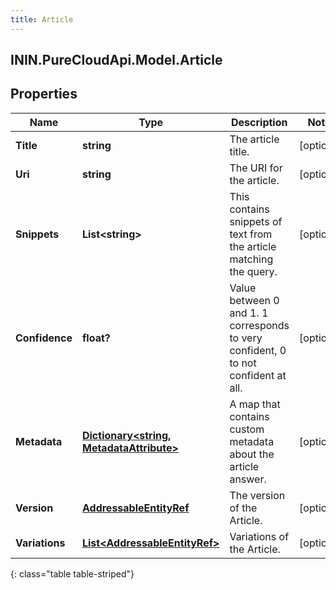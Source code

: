 ```yaml
---
title: Article
---
```

## ININ.PureCloudApi.Model.Article

## Properties

|Name | Type | Description | Notes|
|------------ | ------------- | ------------- | -------------|
| **Title** | **string** | The article title. | [optional] |
| **Uri** | **string** | The URI for the article. | [optional] |
| **Snippets** | **List&lt;string&gt;** | This contains snippets of text from the article matching the query. | [optional] |
| **Confidence** | **float?** | Value between 0 and 1. 1 corresponds to very confident, 0 to not confident at all. | [optional] |
| **Metadata** | [**Dictionary&lt;string, MetadataAttribute&gt;**](MetadataAttribute.html) | A map that contains custom metadata about the article answer. | [optional] |
| **Version** | [**AddressableEntityRef**](AddressableEntityRef.html) | The version of the Article. | [optional] |
| **Variations** | [**List&lt;AddressableEntityRef&gt;**](AddressableEntityRef.html) | Variations of the Article. | [optional] |
{: class="table table-striped"}


